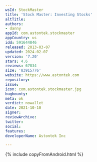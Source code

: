 ```yaml
---
wsId: StockMaster
title: 'Stock Master: Investing Stocks'
altTitle: 
authors:
- danny
appId: com.astontek.stockmaster
appCountry: us
idd: 591644846
released: 2013-03-07
updated: 2024-02-07
version: '7.20'
stars: 4.6
reviews: 67834
size: '83915776'
website: https://www.astontek.com
repository: 
issue: 
icon: com.astontek.stockmaster.jpg
bugbounty: 
meta: ok
verdict: nowallet
date: 2021-10-10
signer: 
reviewArchive: 
twitter: 
social: 
features: 
developerName: Astontek Inc

---
```


{% include copyFromAndroid.html %}
